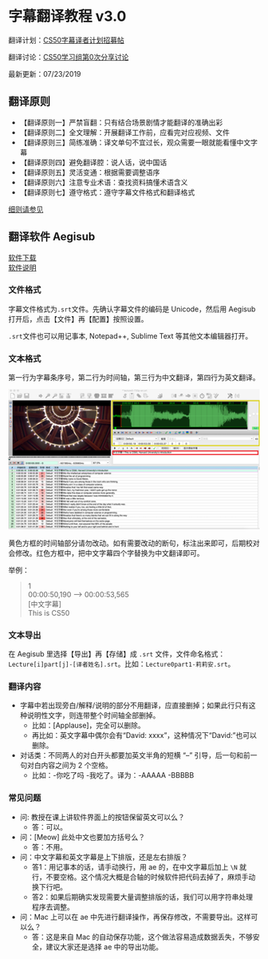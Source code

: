 # 字幕翻译教程 v3.0

翻译计划：[CS50字幕译者计划招募帖](https://www.douban.com/group/topic/144969173/)

翻译讨论：[CS50学习组第0次分享讨论](study-group-discussion0.md)

最新更新：07/23/2019

## 翻译原则 

* 【翻译原则一】严禁盲翻：只有结合场景剧情才能翻译的准确出彩
* 【翻译原则二】全文理解：开展翻译工作前，应看完对应视频、文件
* 【翻译原则三】简练准确：译文单句不宜过长，观众需要一眼就能看懂中文字幕
* 【翻译原则四】避免翻译腔：说人话，说中国话
* 【翻译原则五】灵活变通：根据需要调整语序
* 【翻译原则六】注意专业术语：查找资料搞懂术语含义
* 【翻译原则七】遵守格式：遵守字幕文件格式和翻译格式

[细则请参见](principles-of-subtitle-translation.md)
 
## 翻译软件 Aegisub

[软件下载](http://www.aegisub.org/)  
[软件说明](http://docs.aegisub.org/3.2/Main_Page/)

### 文件格式

字幕文件格式为`.srt`文件。先确认字幕文件的编码是 Unicode，然后用 Aegisub 打开后，点击【文件】再【配置】按照设置。

`.srt`文件也可以用记事本, Notepad++, Sublime Text 等其他文本编辑器打开。

### 文本格式

第一行为字幕条序号，第二行为时间轴，第三行为中文翻译，第四行为英文翻译。

![Aegisub界面](images/image2.png)

黄色方框的时间轴部分请勿改动。如有需要改动的断句，标注出来即可，后期校对会修改。红色方框中，把中文字幕四个字替换为中文翻译即可。

举例：
> 1  
> 00:00:50,190 --> 00:00:53,565  
> [中文字幕]  
> This is CS50  

### 文本导出

在 Aegisub 里选择【导出】再【存储】成 `.srt` 文件，文件命名格式：`Lecture[i]part[j]-[译者姓名].srt`。比如：`Lecture0part1-莉莉安.srt`。

### 翻译内容

* 字幕中若出现旁白/解释/说明的部分不用翻译，应直接删掉；如果此行只有这种说明性文字，则连带整个时间轴全部删掉。
    * 比如：[Applause]，完全可以删除。
    * 再比如：英文字幕中偶尔会有“David: xxxx”，这种情况下“David:”也可以删除。
* 对话类：不同两人的对白开头都要加英文半角的短横 “–” 引导，后一句和前一句对白内容之间为 2 个空格。
    * 比如：-你吃了吗  -我吃了。译为：-AAAAA  -BBBBB

### 常见问题 

* 问: 教授在课上讲软件界面上的按钮保留英文可以么？
    * 答：可以。
* 问：[Meow] 此处中文也要加方括号么？
    * 答：不用。
* 问：中文字幕和英文字幕是上下排版，还是左右排版？
    * 答1：用记事本的话，请手动换行，用 ae 的，在中文字幕后加上 `\N` 就行，不要空格。这个情况大概是合轴的时候软件把代码去掉了，麻烦手动换下行吧。
    * 答2：如果后期确实发现需要大量调整排版的话，我们可以用字符串处理程序去调整。
* 问：Mac 上可以在 ae 中先进行翻译操作，再保存修改，不需要导出。这样可以么？
    * 答：这是来自 Mac 的自动保存功能，这个做法容易造成数据丢失，不够安全，建议大家还是选择 ae 中的导出功能。
